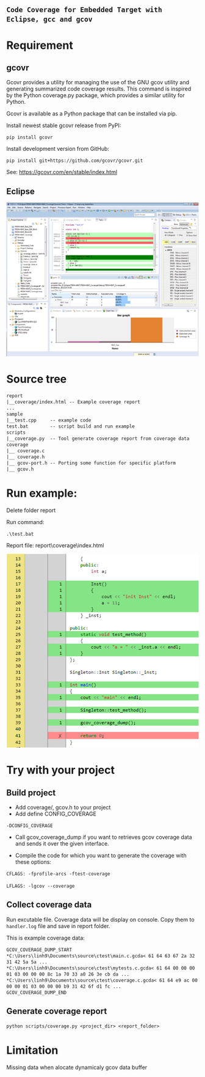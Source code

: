 ## `Code Coverage for Embedded Target with Eclipse, gcc and gcov`

# Requirement
## gcovr
Gcovr provides a utility for managing the use of the GNU gcov utility and generating summarized code coverage results. This command is inspired by the Python coverage.py package, which provides a similar utility for Python.

Gcovr is available as a Python package that can be installed via pip.

Install newest stable gcovr release from PyPI:
```
pip install gcovr
```
Install development version from GitHub:
```
pip install git+https://github.com/gcovr/gcovr.git
```
See: https://gcovr.com/en/stable/index.html

## Eclipse

![coverage report](sample/coverage-with-eclipse.png)

# Source tree
```
report
|__coverage/index.html -- Example coverage report
...
sample
|__test.cpp     -- example code
test.bat        -- script build and run example 
scripts
|__coverage.py  -- Tool generate coverage report from coverage data
coverage
|__ coverage.c
|__ coverage.h
|__ gcov-port.h -- Porting some function for specific platform
|__ gcov.h

```

# Run example:
Delete folder report

Run command:
```
.\test.bat
```
Report file: report\coverage\index.html

![example coverage report](sample/sample.PNG)


# Try with your project
## Build project
* Add coverage/, gcov.h to your project
* Add define CONFIG_COVERAGE
```
-DCONFIG_COVERAGE
```
* Call gcov_coverage_dump if you want to retrieves gcov coverage data and sends it over the given interface.

* Compile the code for which you want to generate the coverage with these options:
```
CFLAGS: -fprofile-arcs -ftest-coverage

LFLAGS: -lgcov --coverage
```

## Collect coverage data
Run excutable file. Coverage data will be display on console. Copy them to `handler.log` file and save in report folder.

This is example coverage data:
```
GCOV_COVERAGE_DUMP_START
*C:\Users\linh9\Documents\source\ctest\main.c.gcda< 61 64 63 67 2a 32 31 42 5a 5a ...
*C:\Users\linh9\Documents\source\ctest\mytests.c.gcda< 61 64 00 00 00 01 03 00 00 00 8c 1a 70 33 a0 26 3e cb da ...
*C:\Users\linh9\Documents\source\ctest\coverage.c.gcda< 61 64 e9 ac 00 00 00 01 03 00 00 00 b9 31 42 6f d1 fc ...
GCOV_COVERAGE_DUMP_END
```

## Generate coverage report
```
python scripts/coverage.py <project_dir> <report_folder>
```

# Limitation
Missing data when alocate dynamicaly gcov data buffer

